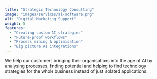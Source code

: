 ```yaml
---
title: "Strategic Technology Consulting"
image: "images/services/ai-software.png"
alt: "Digital Marketing Support"
weight: 5
features:
  - "Creating custom AI strategies"
  - "Future-proof workflows"
  - "Process mining & optimisation"
  - "Big picture AI integrations"
---
```


We help our customers bringing their organisations into the age of AI by analysing processes, finding potential and helping to find technology strategies for the whole business instead of just isolated applications.
